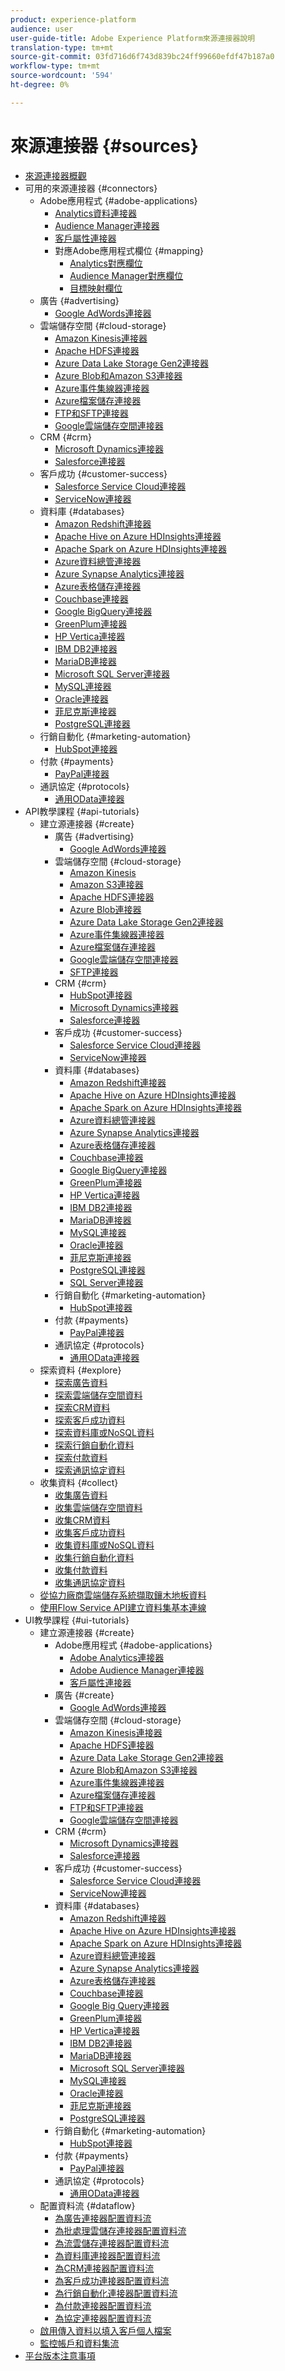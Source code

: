 ```yaml
---
product: experience-platform
audience: user
user-guide-title: Adobe Experience Platform來源連接器說明
translation-type: tm+mt
source-git-commit: 03fd716d6f743d839bc24ff99660efdf47b187a0
workflow-type: tm+mt
source-wordcount: '594'
ht-degree: 0%

---
```



# 來源連接器 {#sources}

- [來源連接器概觀](home.md)
- 可用的來源連接器 {#connectors}
   - Adobe應用程式 {#adobe-applications}
      - [Analytics資料連接器](connectors/adobe-applications/analytics.md)
      - [Audience Manager連接器](connectors/adobe-applications/audience-manager.md)
      - [客戶屬性連接器](connectors/adobe-applications/customer-attributes.md)
      - 對應Adobe應用程式欄位 {#mapping}
         - [Analytics對應欄位](connectors/adobe-applications/mapping/analytics.md)
         - [Audience Manager對應欄位](connectors/adobe-applications/mapping/audience-manager.md)
         - [目標映射欄位](connectors/adobe-applications/mapping/target.md)
   - 廣告 {#advertising}
      - [Google AdWords連接器](connectors/advertising/ads.md)
   - 雲端儲存空間 {#cloud-storage}
      - [Amazon Kinesis連接器](connectors/cloud-storage/kinesis.md)
      - [Apache HDFS連接器](connectors/cloud-storage/hdfs.md)
      - [Azure Data Lake Storage Gen2連接器](connectors/cloud-storage/adls-gen2.md)
      - [Azure Blob和Amazon S3連接器](connectors/cloud-storage/blob-s3.md)
      - [Azure事件集線器連接器](connectors/cloud-storage/eventhub.md)
      - [Azure檔案儲存連接器](connectors/cloud-storage/azure-file-storage.md)
      - [FTP和SFTP連接器](connectors/cloud-storage/ftp-sftp.md)
      - [Google雲端儲存空間連接器](connectors/cloud-storage/google-cloud-storage.md)
   - CRM {#crm}
      - [Microsoft Dynamics連接器](connectors/crm/ms-dynamics.md)
      - [Salesforce連接器](connectors/crm/salesforce.md)
   - 客戶成功 {#customer-success}
      - [Salesforce Service Cloud連接器](connectors/customer-success/salesforce-service-cloud.md)
      - [ServiceNow連接器](connectors/customer-success/servicenow.md)
   - 資料庫 {#databases}
      - [Amazon Redshift連接器](connectors/databases/redshift.md)
      - [Apache Hive on Azure HDInsights連接器](connectors/databases/hive.md)
      - [Apache Spark on Azure HDInsights連接器](connectors/databases/spark.md)
      - [Azure資料總管連接器](connectors/databases/data-explorer.md)
      - [Azure Synapse Analytics連接器](connectors/databases/synapse-analytics.md)
      - [Azure表格儲存連接器](connectors/databases/ats.md)
      - [Couchbase連接器](connectors/databases/couchbase.md)
      - [Google BigQuery連接器](connectors/databases/bigquery.md)
      - [GreenPlum連接器](connectors/databases/greenplum.md)
      - [HP Vertica連接器](connectors/databases/hp-vertica.md)
      - [IBM DB2連接器](connectors/databases/ibm-db2.md)
      - [MariaDB連接器](connectors/databases/mariadb.md)
      - [Microsoft SQL Server連接器](connectors/databases/sql-server.md)
      - [MySQL連接器](connectors/databases/mysql.md)
      - [Oracle連接器](connectors/databases/oracle.md)
      - [菲尼克斯連接器](connectors/databases/phoenix.md)
      - [PostgreSQL連接器](connectors/databases/postgres.md)
   - 行銷自動化 {#marketing-automation}
      - [HubSpot連接器](connectors/marketing-automation/hubspot.md)
   - 付款 {#payments}
      - [PayPal連接器](connectors/payments/paypal.md)
   - 通訊協定 {#protocols}
      - [通用OData連接器](connectors/protocols/odata.md)
- API教學課程 {#api-tutorials}
   - 建立源連接器 {#create}
      - 廣告 {#advertising}
         - [Google AdWords連接器](tutorials/api/create/advertising/ads.md)
      - 雲端儲存空間 {#cloud-storage}
         - [Amazon Kinesis](tutorials/api/create/cloud-storage/kinesis.md)
         - [Amazon S3連接器](tutorials/api/create/cloud-storage/s3.md)
         - [Apache HDFS連接器](tutorials/api/create/cloud-storage/hdfs.md)
         - [Azure Blob連接器](tutorials/api/create/cloud-storage/blob.md)
         - [Azure Data Lake Storage Gen2連接器](tutorials/api/create/cloud-storage/adls-gen2.md)
         - [Azure事件集線器連接器](tutorials/api/create/cloud-storage/eventhub.md)
         - [Azure檔案儲存連接器](tutorials/api/create/cloud-storage/azure-file-storage.md)
         - [Google雲端儲存空間連接器](tutorials/api/create/cloud-storage/google.md)
         - [SFTP連接器](tutorials/api/create/cloud-storage/sftp.md)
      - CRM {#crm}
         - [HubSpot連接器](tutorials/api/create/crm/hubspot.md)
         - [Microsoft Dynamics連接器](tutorials/api/create/crm/ms-dynamics.md)
         - [Salesforce連接器](tutorials/api/create/crm/salesforce.md)
      - 客戶成功 {#customer-success}
         - [Salesforce Service Cloud連接器](tutorials/api/create/customer-success/salesforce-service-cloud.md)
         - [ServiceNow連接器](tutorials/api/create/customer-success/servicenow.md)
      - 資料庫 {#databases}
         - [Amazon Redshift連接器](tutorials/api/create/databases/redshift.md)
         - [Apache Hive on Azure HDInsights連接器](tutorials/api/create/databases/hive.md)
         - [Apache Spark on Azure HDInsights連接器](tutorials/api/create/databases/spark.md)
         - [Azure資料總管連接器](tutorials/api/create/databases/data-explorer.md)
         - [Azure Synapse Analytics連接器](tutorials/api/create/databases/synapse-analytics.md)
         - [Azure表格儲存連接器](tutorials/api/create/databases/ats.md)
         - [Couchbase連接器](tutorials/api/create/databases/couchbase.md)
         - [Google BigQuery連接器](tutorials/api/create/databases/bigquery.md)
         - [GreenPlum連接器](tutorials/api/create/databases/greenplum.md)
         - [HP Vertica連接器](tutorials/api/create/databases/hp-vertica.md)
         - [IBM DB2連接器](tutorials/api/create/databases/ibm-db2.md)
         - [MariaDB連接器](tutorials/api/create/databases/mariadb.md)
         - [MySQL連接器](tutorials/api/create/databases/mysql.md)
         - [Oracle連接器](tutorials/api/create/databases/oracle.md)
         - [菲尼克斯連接器](tutorials/api/create/databases/phoenix.md)
         - [PostgreSQL連接器](tutorials/api/create/databases/postgres.md)
         - [SQL Server連接器](tutorials/api/create/databases/sql-server.md)
      - 行銷自動化 {#marketing-automation}
         - [HubSpot連接器](tutorials/api/create/marketing-automation/hubspot.md)
      - 付款 {#payments}
         - [PayPal連接器](tutorials/api/create/payments/paypal.md)
      - 通訊協定 {#protocols}
         - [通用OData連接器](tutorials/api/create/protocols/odata.md)
   - 探索資料 {#explore}
      - [探索廣告資料](tutorials/api/explore/advertising.md)
      - [探索雲端儲存空間資料](tutorials/api/explore/cloud-storage.md)
      - [探索CRM資料](tutorials/api/explore/crm.md)
      - [探索客戶成功資料](tutorials/api/explore/customer-success.md)
      - [探索資料庫或NoSQL資料](tutorials/api/explore/database-nosql.md)
      - [探索行銷自動化資料](tutorials/api/explore/marketing-automation.md)
      - [探索付款資料](tutorials/api/explore/payments.md)
      - [探索通訊協定資料](tutorials/api/explore/protocols.md)
   - 收集資料 {#collect}
      - [收集廣告資料](tutorials/api/collect/advertising.md)
      - [收集雲端儲存空間資料](tutorials/api/collect/cloud-storage.md)
      - [收集CRM資料](tutorials/api/collect/crm.md)
      - [收集客戶成功資料](tutorials/api/collect/customer-success.md)
      - [收集資料庫或NoSQL資料](tutorials/api/collect/database-nosql.md)
      - [收集行銷自動化資料](tutorials/api/collect/marketing-automation.md)
      - [收集付款資料](tutorials/api/collect/payments.md)
      - [收集通訊協定資料](tutorials/api/collect/protocols.md)
   - [從協力廠商雲端儲存系統擷取鑲木地板資料](tutorials/api/cloud-storage-parquet.md)
   - [使用Flow Service API建立資料集基本連線](tutorials/api/create-dataset-base-connection.md)
- UI教學課程 {#ui-tutorials}
   - 建立源連接器 {#create}
      - Adobe應用程式 {#adobe-applications}
         - [Adobe Analytics連接器](tutorials/ui/create/adobe-applications/analytics.md)
         - [Adobe Audience Manager連接器](tutorials/ui/create/adobe-applications/audience-manager.md)
         - [客戶屬性連接器](tutorials/ui/create/adobe-applications/customer-attributes.md)
      - 廣告 {#create}
         - [Google AdWords連接器](tutorials/ui/create/advertising/ads.md)
      - 雲端儲存空間 {#cloud-storage}
         - [Amazon Kinesis連接器](tutorials/ui/create/cloud-storage/kinesis.md)
         - [Apache HDFS連接器](tutorials/ui/create/cloud-storage/hdfs.md)
         - [Azure Data Lake Storage Gen2連接器](tutorials/ui/create/cloud-storage/adls-gen2.md)
         - [Azure Blob和Amazon S3連接器](tutorials/ui/create/cloud-storage/blob-s3.md)
         - [Azure事件集線器連接器](tutorials/ui/create/cloud-storage/eventhub.md)
         - [Azure檔案儲存連接器](tutorials/ui/create/cloud-storage/azure-file-storage.md)
         - [FTP和SFTP連接器](tutorials/ui/create/cloud-storage/ftp-sftp.md)
         - [Google雲端儲存空間連接器](tutorials/ui/create/cloud-storage/google-cloud-storage.md)
      - CRM {#crm}
         - [Microsoft Dynamics連接器](tutorials/ui/create/crm/dynamics.md)
         - [Salesforce連接器](tutorials/ui/create/crm/salesforce.md)
      - 客戶成功 {#customer-success}
         - [Salesforce Service Cloud連接器](tutorials/ui/create/customer-success/salesforce-service-cloud.md)
         - [ServiceNow連接器](tutorials/ui/create/customer-success/servicenow.md)
      - 資料庫 {#databases}
         - [Amazon Redshift連接器](tutorials/ui/create/databases/redshift.md)
         - [Apache Hive on Azure HDInsights連接器](tutorials/ui/create/databases/hive.md)
         - [Apache Spark on Azure HDInsights連接器](tutorials/ui/create/databases/spark.md)
         - [Azure資料總管連接器](tutorials/ui/create/databases/data-explorer.md)
         - [Azure Synapse Analytics連接器](tutorials/ui/create/databases/synapse-analytics.md)
         - [Azure表格儲存連接器](tutorials/ui/create/databases/ats.md)
         - [Couchbase連接器](tutorials/ui/create/databases/couchbase.md)
         - [Google Big Query連接器](tutorials/ui/create/databases/bigquery.md)
         - [GreenPlum連接器](tutorials/ui/create/databases/greenplum.md)
         - [HP Vertica連接器](tutorials/ui/create/databases/hp-vertica.md)
         - [IBM DB2連接器](tutorials/ui/create/databases/ibm-db2.md)
         - [MariaDB連接器](tutorials/ui/create/databases/mariadb.md)
         - [Microsoft SQL Server連接器](tutorials/ui/create/databases/sql-server.md)
         - [MySQL連接器](tutorials/ui/create/databases/mysql.md)
         - [Oracle連接器](tutorials/ui/create/databases/oracle.md)
         - [菲尼克斯連接器](tutorials/ui/create/databases/phoenix.md)
         - [PostgreSQL連接器](tutorials/ui/create/databases/postgres.md)
      - 行銷自動化 {#marketing-automation}
         - [HubSpot連接器](tutorials/ui/create/marketing-automation/hubspot.md)
      - 付款 {#payments}
         - [PayPal連接器](tutorials/ui/create/payments/paypal.md)
      - 通訊協定 {#protocols}
         - [通用OData連接器](tutorials/ui/create/protocols/odata.md)
   - 配置資料流 {#dataflow}
      - [為廣告連接器配置資料流](tutorials/ui/dataflow/advertising.md)
      - [為批處理雲儲存連接器配置資料流](tutorials/ui/dataflow/batch/cloud-storage.md)
      - [為流雲儲存連接器配置資料流](tutorials/ui/dataflow/streaming/cloud-storage.md)
      - [為資料庫連接器配置資料流](tutorials/ui/dataflow/databases.md)
      - [為CRM連接器配置資料流](tutorials/ui/dataflow/crm.md)
      - [為客戶成功連接器配置資料流](tutorials/ui/dataflow/customer-success.md)
      - [為行銷自動化連接器配置資料流](tutorials/ui/dataflow/marketing-automation.md)
      - [為付款連接器配置資料流](tutorials/ui/dataflow/payments.md)
      - [為協定連接器配置資料流](tutorials/ui/dataflow/protocols.md)
   - [啟用傳入資料以填入客戶個人檔案](tutorials/ui/profile.md)
   - [監控帳戶和資料集流](tutorials/ui/monitor.md)
- [平台版本注意事項](https://www.adobe.com/go/platform-release-notes-en)
